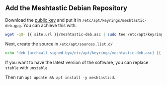 ## Add the Meshtastic Debian Repository
Download the [public key](meshtastic-deb.gpg) and put it in
`/etc/apt/keyrings/meshtastic-deb.gpg`. You can achieve this with:
``` bash
wget -qO- {{ site.url }}/meshtastic-deb.asc | sudo tee /etc/apt/keyrings/meshtastic-deb.asc >/dev/null
```
Next, create the source in `/etc/apt/sources.list.d/`
``` bash
echo "deb [arch=all signed-by=/etc/apt/keyrings/meshtastic-deb.asc] {{ site.url }}/deb stable main" | sudo tee /etc/apt/sources.list.d/meshtastic-deb.list >/dev/null
```
If you want to have the latest version of the software, you can replace `stable` with `unstable`.

Then run `apt update && apt install -y meshtasticd`.

